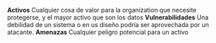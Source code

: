 
**Activos** Cualquier cosa de valor para la organization que necesite protegerse, y el mayor activo que son los datos 
**Vulnerabilidades** Una debilidad de un sistema o en us diseño podría ser aprovechada por un atacante.
**Amenazas** Cualquier peligro potencial para un activo 
